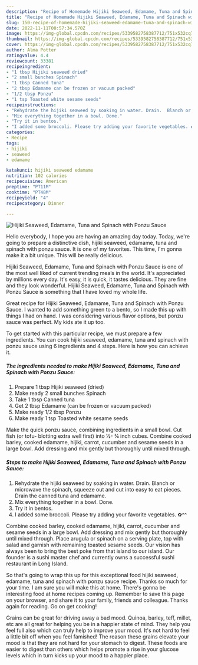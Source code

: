 ```yaml
---
description: "Recipe of Homemade Hijiki Seaweed, Edamame, Tuna and Spinach with Ponzu Sauce"
title: "Recipe of Homemade Hijiki Seaweed, Edamame, Tuna and Spinach with Ponzu Sauce"
slug: 150-recipe-of-homemade-hijiki-seaweed-edamame-tuna-and-spinach-with-ponzu-sauce
date: 2022-11-11T00:57:34.570Z
image: https://img-global.cpcdn.com/recipes/5339582758387712/751x532cq70/hijiki-seaweed-edamame-tuna-and-spinach-with-ponzu-sauce-recipe-main-photo.jpg
thumbnail: https://img-global.cpcdn.com/recipes/5339582758387712/751x532cq70/hijiki-seaweed-edamame-tuna-and-spinach-with-ponzu-sauce-recipe-main-photo.jpg
cover: https://img-global.cpcdn.com/recipes/5339582758387712/751x532cq70/hijiki-seaweed-edamame-tuna-and-spinach-with-ponzu-sauce-recipe-main-photo.jpg
author: Alma Potter
ratingvalue: 4.4
reviewcount: 33381
recipeingredient:
- "1 tbsp Hijiki seaweed dried"
- "2 small bunches Spinach"
- "1 tbsp Canned tuna"
- "2 tbsp Edamame can be frozen or vacuum packed"
- "1/2 tbsp Ponzu"
- "1 tsp Toasted white sesame seeds"
recipeinstructions:
- "Rehydrate the hijiki seaweed by soaking in water. Drain.  Blanch or microwave the spinach, squeeze out and cut into easy to eat pieces.  Drain the canned tuna and edamame."
- "Mix everything together in a bowl. Done."
- "Try it in bentos."
- "I added some broccoli. Please try adding your favorite vegetables. ✿^^"
categories:
- Recipe
tags:
- hijiki
- seaweed
- edamame

katakunci: hijiki seaweed edamame 
nutrition: 102 calories
recipecuisine: American
preptime: "PT11M"
cooktime: "PT48M"
recipeyield: "4"
recipecategory: Dinner

---
```



![Hijiki Seaweed, Edamame, Tuna and Spinach with Ponzu Sauce](https://img-global.cpcdn.com/recipes/5339582758387712/751x532cq70/hijiki-seaweed-edamame-tuna-and-spinach-with-ponzu-sauce-recipe-main-photo.jpg)

Hello everybody, I hope you are having an amazing day today. Today, we're going to prepare a distinctive dish, hijiki seaweed, edamame, tuna and spinach with ponzu sauce. It is one of my favorites. This time, I'm gonna make it a bit unique. This will be really delicious.

Hijiki Seaweed, Edamame, Tuna and Spinach with Ponzu Sauce is one of the most well liked of current trending meals in the world. It's appreciated by millions every day. It's easy, it is quick, it tastes delicious. They are fine and they look wonderful. Hijiki Seaweed, Edamame, Tuna and Spinach with Ponzu Sauce is something that I have loved my whole life.

Great recipe for Hijiki Seaweed, Edamame, Tuna and Spinach with Ponzu Sauce. I wanted to add something green to a bento, so I made this up with things I had on hand. I was considering various flavor options, but ponzu sauce was perfect. My kids ate it up too.


To get started with this particular recipe, we must prepare a few ingredients. You can cook hijiki seaweed, edamame, tuna and spinach with ponzu sauce using 6 ingredients and 4 steps. Here is how you can achieve it.

<!--inarticleads1-->

##### The ingredients needed to make Hijiki Seaweed, Edamame, Tuna and Spinach with Ponzu Sauce:

1. Prepare 1 tbsp Hijiki seaweed (dried)
1. Make ready 2 small bunches Spinach
1. Take 1 tbsp Canned tuna
1. Get 2 tbsp Edamame (can be frozen or vacuum packed)
1. Make ready 1/2 tbsp Ponzu
1. Make ready 1 tsp Toasted white sesame seeds


Make the quick ponzu sauce, combining ingredients in a small bowl. Cut fish (or tofu- blotting extra well first) into ½- ¾ inch cubes. Combine cooked barley, cooked edamame, hijiki, carrot, cucumber and sesame seeds in a large bowl. Add dressing and mix gently but thoroughly until mixed through. 

<!--inarticleads2-->

##### Steps to make Hijiki Seaweed, Edamame, Tuna and Spinach with Ponzu Sauce:

1. Rehydrate the hijiki seaweed by soaking in water. Drain.  Blanch or microwave the spinach, squeeze out and cut into easy to eat pieces.  Drain the canned tuna and edamame.
1. Mix everything together in a bowl. Done.
1. Try it in bentos.
1. I added some broccoli. Please try adding your favorite vegetables. ✿^^


Combine cooked barley, cooked edamame, hijiki, carrot, cucumber and sesame seeds in a large bowl. Add dressing and mix gently but thoroughly until mixed through. Place arugula or spinach on a serving plate, top with salad and garnish with remaining toasted sesame seeds. Our vision has always been to bring the best poke from that island to our island. Our founder is a sushi master chef and currently owns a successful sushi restaurant in Long Island. 

So that's going to wrap this up for this exceptional food hijiki seaweed, edamame, tuna and spinach with ponzu sauce recipe. Thanks so much for your time. I am sure you will make this at home. There's gonna be interesting food at home recipes coming up. Remember to save this page on your browser, and share it to your family, friends and colleague. Thanks again for reading. Go on get cooking!

Grains can be great for driving away a bad mood. Quinoa, barley, teff, millet, etc are all great for helping you be in a happier state of mind. They help you feel full also which can truly help to improve your mood. It's not hard to feel a little bit off when you feel famished! The reason these grains elevate your mood is that they are not hard for your stomach to digest. These foods are easier to digest than others which helps promote a rise in your glucose levels which in turn kicks up your mood to a happier place.
